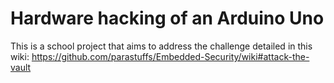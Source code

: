 # Hardware hacking of an Arduino Uno
This is a school project that aims to address the challenge detailed in this wiki: https://github.com/parastuffs/Embedded-Security/wiki#attack-the-vault
